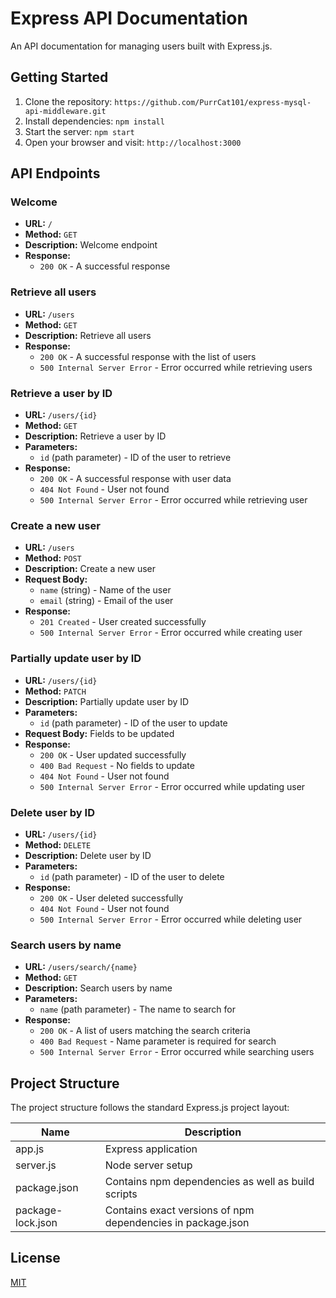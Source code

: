 # Express API Documentation

An API documentation for managing users built with Express.js.

## Getting Started

1. Clone the repository: `https://github.com/PurrCat101/express-mysql-api-middleware.git`
2. Install dependencies: `npm install`
3. Start the server: `npm start`
4. Open your browser and visit: `http://localhost:3000`

## API Endpoints

### Welcome

- **URL:** `/`
- **Method:** `GET`
- **Description:** Welcome endpoint
- **Response:**
  - `200 OK` - A successful response

### Retrieve all users

- **URL:** `/users`
- **Method:** `GET`
- **Description:** Retrieve all users
- **Response:**
  - `200 OK` - A successful response with the list of users
  - `500 Internal Server Error` - Error occurred while retrieving users

### Retrieve a user by ID

- **URL:** `/users/{id}`
- **Method:** `GET`
- **Description:** Retrieve a user by ID
- **Parameters:**
  - `id` (path parameter) - ID of the user to retrieve
- **Response:**
  - `200 OK` - A successful response with user data
  - `404 Not Found` - User not found
  - `500 Internal Server Error` - Error occurred while retrieving user

### Create a new user

- **URL:** `/users`
- **Method:** `POST`
- **Description:** Create a new user
- **Request Body:**
  - `name` (string) - Name of the user
  - `email` (string) - Email of the user
- **Response:**
  - `201 Created` - User created successfully
  - `500 Internal Server Error` - Error occurred while creating user

### Partially update user by ID

- **URL:** `/users/{id}`
- **Method:** `PATCH`
- **Description:** Partially update user by ID
- **Parameters:**
  - `id` (path parameter) - ID of the user to update
- **Request Body:** Fields to be updated
- **Response:**
  - `200 OK` - User updated successfully
  - `400 Bad Request` - No fields to update
  - `404 Not Found` - User not found
  - `500 Internal Server Error` - Error occurred while updating user

### Delete user by ID

- **URL:** `/users/{id}`
- **Method:** `DELETE`
- **Description:** Delete user by ID
- **Parameters:**
  - `id` (path parameter) - ID of the user to delete
- **Response:**
  - `200 OK` - User deleted successfully
  - `404 Not Found` - User not found
  - `500 Internal Server Error` - Error occurred while deleting user

### Search users by name

- **URL:** `/users/search/{name}`
- **Method:** `GET`
- **Description:** Search users by name
- **Parameters:**
  - `name` (path parameter) - The name to search for
- **Response:**
  - `200 OK` - A list of users matching the search criteria
  - `400 Bad Request` - Name parameter is required for search
  - `500 Internal Server Error` - Error occurred while searching users

## Project Structure

The project structure follows the standard Express.js project layout:

| Name              | Description                                                 |
| ----------------- | ----------------------------------------------------------- |
| app.js            | Express application                                         |
| server.js         | Node server setup                                           |
| package.json      | Contains npm dependencies as well as build scripts          |
| package-lock.json | Contains exact versions of npm dependencies in package.json |

## License

[MIT](LICENSE)

